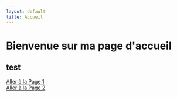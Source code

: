 ```yaml
---
layout: default
title: Accueil
---
```


# Bienvenue sur ma page d'accueil
## test

[Aller à la Page 1](page1.md)  
[Aller à la Page 2](page2.md)

